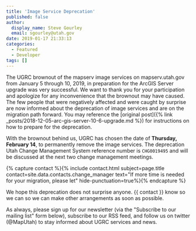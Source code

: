 ```yaml
---
title: 'Image Service Deprecation'
published: false
author:
  display_name: Steve Gourley
  email: sgourley@utah.gov
date: 2019-01-17 21:33:13
categories:
  - Featured
  - Developer
tags: []
---
```


The UGRC brownout of the mapserv image services on mapserv.utah.gov from January 5 through 10, 2019, in preparation for the ArcGIS Server upgrade was very successful. We want to thank you for your participation and apologize for any inconvenience that the brownout may have caused. The few people that were negatively affected and were caught by surprise are now informed about the deprecation of image services and are on the migration path forward. You may reference the [original post]({% link _posts/2018-12-05-arc-gis-server-10-6-upgrade.md %}) for instructions on how to prepare for the deprecation.

With the brownout behind us, UGRC has chosen the date of **Thursday, February 14**, to permanently remove the image services. The deprecation Utah Change Management System reference number is `CHG0019495` and will be discussed at the next two change management meetings.

{% capture contact %}{% include contact.html subject=page.title contact=site.data.contacts.change_manager text="If more time is needed for your migration, please let" hide-punctuation=true%}{% endcapture %}

We hope this deprecation does not surprise anyone. {{ contact }} know so we can so we can make other arrangements as soon as possible.

As always, please sign up for our newsletter (via the "Subscribe to our mailing list" form below), subscribe to our RSS feed, and follow us on twitter (@MapUtah) to stay informed about UGRC services and news.
